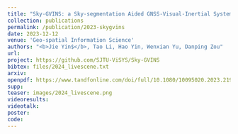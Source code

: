 ```yaml
---
title: "Sky-GVINS: a Sky-segmentation Aided GNSS-Visual-Inertial System for Robust Navigation in Urban Canyons"
collection: publications
permalink: /publication/2023-skygvins
date: 2023-12-12
venue: 'Geo-spatial Information Science'
authors: "<b>Jie Yin$</b>, Tao Li, Hao Yin, Wenxian Yu, Danping Zou"
url: 
project: https://github.com/SJTU-ViSYS/Sky-GVINS
bibtex: files/2024_livescene.txt
arxiv: 
openpdf: https://www.tandfonline.com/doi/full/10.1080/10095020.2023.2191649
supp: 
teaser: images/2024_livescene.png
videoresults: 
videotalk: 
poster: 
code: 
---
```




